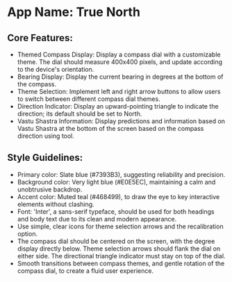# **App Name**: True North

## Core Features:

- Themed Compass Display: Display a compass dial with a customizable theme. The dial should measure 400x400 pixels, and update according to the device's orientation.
- Bearing Display: Display the current bearing in degrees at the bottom of the compass.
- Theme Selection: Implement left and right arrow buttons to allow users to switch between different compass dial themes.
- Direction Indicator: Display an upward-pointing triangle to indicate the direction; its default should be set to North.
- Vastu Shastra Information: Display predictions and information based on Vastu Shastra at the bottom of the screen based on the compass direction using tool.

## Style Guidelines:

- Primary color: Slate blue (#7393B3), suggesting reliability and precision.
- Background color: Very light blue (#E0E5EC), maintaining a calm and unobtrusive backdrop.
- Accent color: Muted teal (#468499), to draw the eye to key interactive elements without clashing.
- Font: 'Inter', a sans-serif typeface, should be used for both headings and body text due to its clean and modern appearance.
- Use simple, clear icons for theme selection arrows and the recalibration option.
- The compass dial should be centered on the screen, with the degree display directly below. Theme selection arrows should flank the dial on either side. The directional triangle indicator must stay on top of the dial.
- Smooth transitions between compass themes, and gentle rotation of the compass dial, to create a fluid user experience.